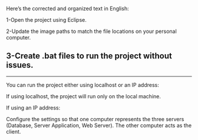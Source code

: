 Here’s the corrected and organized text in English:

1-Open the project using Eclipse.

2-Update the image paths to match the file locations on your personal computer.

3-Create .bat files to run the project without issues.
------------------------------------------------------------
------------------------------------------------------------
You can run the project either using localhost or an IP address:

If using localhost, the project will run only on the local machine.

If using an IP address:

Configure the settings so that one computer represents the three servers (Database, Server Application, Web Server).
The other computer acts as the client.
